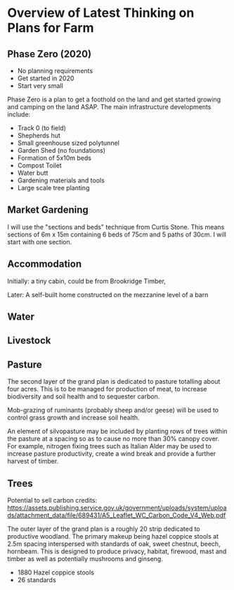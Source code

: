 # Overview of Latest Thinking on Plans for Farm

## Phase Zero (2020)

- No planning requirements
- Get started in 2020
- Start very small

Phase Zero is a plan to get a foothold on the land and get started growing and camping on the land ASAP. The main infrastructure developments include:

- Track 0 (to field)
- Shepherds hut
- Small greenhouse sized polytunnel
- Garden Shed (no foundations)
- Formation of 5x10m beds
- Compost Toilet
- Water butt
- Gardening materials and tools
- Large scale tree planting

## Market Gardening

I will use the "sections and beds" technique from Curtis Stone. This means sections of 6m x 15m containing 6 beds of 75cm and 5 paths of 30cm. I will start with one section.

## Accommodation

Initially: a tiny cabin, could be from Brookridge Timber,

Later: A self-built home constructed on the mezzanine level of a barn

## Water

## Livestock

## Pasture

The second layer of the grand plan is dedicated to pasture totalling about four acres. This is to be managed for production of meat, to increase biodiversity and soil health and to sequester carbon.

Mob-grazing of ruminants (probably sheep and/or geese) will be used to control grass growth and increase soil health.

An element of silvopasture may be included by planting rows of trees within the pasture at a spacing so as to cause no more than 30% canopy cover. For example, nitrogen fixing trees such as Italian Alder may be used to increase pasture productivity, create a wind break and provide a further harvest of timber.

## Trees

Potential to sell carbon credits: https://assets.publishing.service.gov.uk/government/uploads/system/uploads/attachment_data/file/689431/A5_Leaflet_WC_Carbon_Code_V4_Web.pdf

The outer layer of the grand plan is a roughly 20 strip dedicated to productive woodland. The primary makeup being hazel coppice stools at 2.5m spacing interspersed with standards of oak, sweet chestnut, beech, hornbeam. This is designed to produce privacy, habitat, firewood, mast and timber as well as potentially mushrooms and ginseng.

- 1880 Hazel coppice stools
- 26 standards